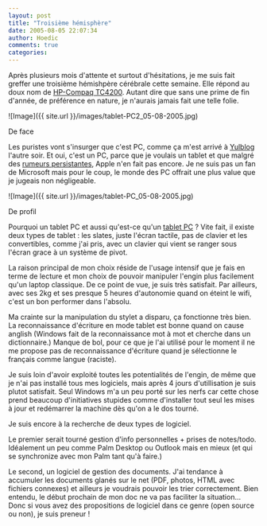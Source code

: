 ```yaml
---
layout: post
title: "Troisième hémisphère"
date: 2005-08-05 22:07:34
author: Hoedic
comments: true
categories: 
---
```



Après plusieurs mois d'attente et surtout d'hésitations, je me suis fait greffer une troisième hémishpère cérébrale cette semaine. Elle répond au doux nom de [HP-Compaq TC4200](http://h18000.www1.hp.com/products/tabletpc/tc4200/). Autant dire que sans une prime de fin d'année, de préférence en nature, je n'aurais jamais fait une telle folie.

![Image]({{ site.url }}/images/tablet-PC2_05-08-2005.jpg)
<div class="photoattrib">De face</div>



Les puristes vont s'insurger que c'est PC, comme ça m'est arrivé à [Yulblog](http://www.yulblog.org/) l'autre soir. Et oui, c'est un PC, parce que je voulais un tablet et que malgré des [rumeurs persistantes](http://www.macobserver.com/article/2005/05/10.18.shtml), Apple n'en fait pas encore. Je ne suis pas un fan de Microsoft mais pour le coup, le monde des PC offrait une plus value que je jugeais non négligeable.

![Image]({{ site.url }}/images/tablet-PC_05-08-2005.jpg)
<div class="photoattrib">De profil</div>



Pourquoi un tablet PC et aussi qu'est-ce qu'un [tablet PC](http://en.wikipedia.org/wiki/Tablet_PC) ? Vite fait, il existe deux types de tablet : les slates, juste l'écran tactile, pas de clavier et les convertibles, comme j'ai pris, avec un clavier qui vient se ranger sous l'écran grace à un système de pivot.

La raison principal de mon choix réside de l'usage intensif que je fais en terme de lecture et mon choix de pouvoir manipuler l'engin plus facilement qu'un laptop classique. De ce point de vue, je suis très satisfait. Par ailleurs, avec ses 2kg et ses presque 5 heures d'autonomie quand on éteint le wifi, c'est un bon performer dans l'absolu.

Ma crainte sur la manipulation du stylet a disparu, ça fonctionne très bien. La reconnaissance d'écriture en mode tablet est bonne quand on cause anglish (Windows fait de la reconnaissance mot à mot et cherche dans un dictionnaire.) Manque de bol, pour ce que je l'ai utilisé pour le moment il ne me propose pas de reconnaissance d'écriture quand je sélectionne le français comme langue (raciste).

Je suis loin d'avoir exploité toutes les potentialités de l'engin, de même que je n'ai pas installé tous mes logiciels, mais après 4 jours d'utillisation je suis plutot satisfait. Seul Windows m'a un peu porté sur les nerfs car cette chose prend beaucoup d'initiatives stupides comme d'installer tout seul les mises à jour et redémarrer la machine dès qu'on a le dos tourné.

Je suis encore à la recherche de deux types de logiciel.

Le premier serait tourné gestion d'info personnelles + prises de notes/todo. Idéalement un peu comme Palm Desktop ou Outlook mais en mieux (et qui se synchronize avec mon Palm tant qu'à faire.)

Le second, un logiciel de gestion des documents. J'ai tendance à accumuler les documents glanés sur le net (PDF, photos, HTML avec fichiers connexes) et ailleurs je voudrais pouvoir les trier correctement. Bien entendu, le début prochain de mon doc ne va pas faciliter la situation... Donc si vous avez des propositions de logiciel dans ce genre (open source ou non), je suis preneur !
